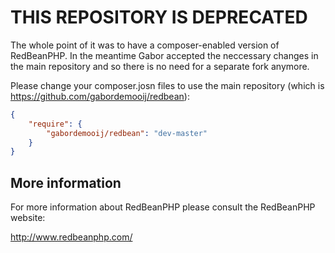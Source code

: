 THIS REPOSITORY IS DEPRECATED
=============================

The whole point of it was to have a composer-enabled version of RedBeanPHP. In the meantime Gabor accepted the neccessary changes in the main repository and so there is no need for a separate fork anymore.

Please change your composer.josn files to use the main repository (which is https://github.com/gabordemooij/redbean):
```json
{
    "require": {
        "gabordemooij/redbean": "dev-master"
    }
}
```

More information
----------------

For more information about RedBeanPHP please consult
the RedBeanPHP website:

http://www.redbeanphp.com/

